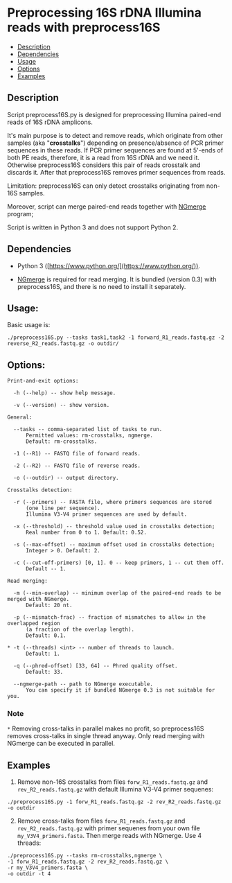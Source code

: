 # Preprocessing 16S rDNA Illumina reads with preprocess16S

- [Description](#description)
- [Dependencies](#dependencies)
- [Usage](#usage)
- [Options](#options)
- [Examples](#examples)

## Description

Script preprocess16S.py is designed for preprocessing Illumina paired-end reads of 16S rDNA amplicons.

It's main purpose is to detect and remove reads, which originate from other samples (aka "**crosstalks**") depending on presence/absence of PCR primer sequences in these reads. If PCR primer sequences are found at 5'-ends of both PE reads, therefore, it is a read from 16S rDNA and we need it. Otherwise preprocess16S considers this pair of reads crosstalk and discards it. After that preprocess16S removes primer sequences from reads.

Limitation: preprocess16S can only detect crosstalks originating from non-16S samples.

Moreover, script can merge paired-end reads together with [NGmerge](https://github.com/jsh58/NGmerge) program;

Script is written in Python 3 and does not support Python 2.

## Dependencies

- Python 3 ([https://www.python.org/](https://www.python.org/)).

- [NGmerge](https://github.com/harvardinformatics/NGmerge) is required for read merging. It is bundled (version 0.3) with preprocess16S, and there is no need to install it separately.

## Usage:

Basic usage is:

```
./preprocess16S.py --tasks task1,task2 -1 forward_R1_reads.fastq.gz -2 reverse_R2_reads.fastq.gz -o outdir/
```

## Options:

```
Print-and-exit options:

  -h (--help) -- show help message.

  -v (--version) -- show version.

General:

  --tasks -- comma-separated list of tasks to run.
      Permitted values: rm-crosstalks, ngmerge.
      Default: rm-crosstalks.

  -1 (--R1) -- FASTQ file of forward reads.

  -2 (--R2) -- FASTQ file of reverse reads.

  -o (--outdir) -- output directory.

Crosstalks detection:

  -r (--primers) -- FASTA file, where primers sequences are stored
      (one line per sequence).
      Illumina V3-V4 primer sequences are used by default.

  -x (--threshold) -- threshold value used in crosstalks detection;
      Real number from 0 to 1. Default: 0.52.

  -s (--max-offset) -- maximum offset used in crosstalks detection;
      Integer > 0. Default: 2.

  -с (--cut-off-primers) [0, 1]. 0 -- keep primers, 1 -- cut them off.
      Default -- 1.

Read merging:

  -m (--min-overlap) -- minimum overlap of the paired-end reads to be merged with NGmerge.
      Default: 20 nt.

  -p (--mismatch-frac) -- fraction of mismatches to allow in the overlapped region
      (a fraction of the overlap length).
      Default: 0.1.

* -t (--threads) <int> -- number of threads to launch.
      Default: 1.

  -q (--phred-offset) [33, 64] -- Phred quality offset.
      Default: 33.

  --ngmerge-path -- path to NGmerge executable.
      You can specify it if bundled NGmerge 0.3 is not suitable for you.
```

### Note

`*` Removing cross-talks in parallel makes no profit, so preprocess16S removes cross-talks in single thread anyway. Only read merging with NGmerge can be executed in parallel.


## Examples

1) Remove non-16S crosstalks from files `forw_R1_reads.fastq.gz` and `rev_R2_reads.fastq.gz` with default Illumina V3-V4 primer sequenes:

```
./preprocess16S.py -1 forw_R1_reads.fastq.gz -2 rev_R2_reads.fastq.gz -o outdir
```

2) Remove cross-talks from files `forw_R1_reads.fastq.gz` and `rev_R2_reads.fastq.gz` with primer sequenes from your own file `my_V3V4_primers.fasta`. Then merge reads with NGmerge. Use 4 threads:

```
./preprocess16S.py --tasks rm-crosstalks,ngmerge \
-1 forw_R1_reads.fastq.gz -2 rev_R2_reads.fastq.gz \
-r my_V3V4_primers.fasta \
-o outdir -t 4
```
